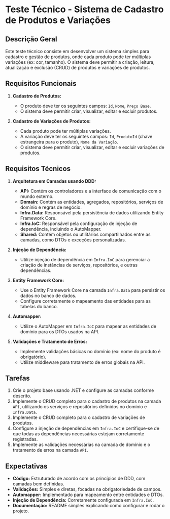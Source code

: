 # Teste Técnico - Sistema de Cadastro de Produtos e Variações

## Descrição Geral
Este teste técnico consiste em desenvolver um sistema simples para cadastro e gestão de produtos, onde cada produto pode ter múltiplas variações (ex: cor, tamanho). O sistema deve permitir a criação, leitura, atualização e exclusão (CRUD) de produtos e variações de produtos.

## Requisitos Funcionais
1. **Cadastro de Produtos:**
   - O produto deve ter os seguintes campos: `Id`, `Nome`, `Preço Base`.
   - O sistema deve permitir criar, visualizar, editar e excluir produtos.

2. **Cadastro de Variações de Produtos:**
   - Cada produto pode ter múltiplas variações.
   - A variação deve ter os seguintes campos: `Id`, `ProdutoId` (chave estrangeira para o produto), `Nome da Variação`.
   - O sistema deve permitir criar, visualizar, editar e excluir variações de produtos.

## Requisitos Técnicos

1. **Arquitetura em Camadas usando DDD:**
   - **API:** Contém os controladores e a interface de comunicação com o mundo externo.
   - **Domain:** Contém as entidades, agregados, repositórios, serviços de domínio e regras de negócio.
   - **Infra.Data:** Responsável pela persistência de dados utilizando Entity Framework Core.
   - **Infra.IoC:** Responsável pela configuração de injeção de dependência, incluindo o AutoMapper.
   - **Shared:** Contém objetos ou utilitários compartilhados entre as camadas, como DTOs e exceções personalizadas.

2. **Injeção de Dependência:**
   - Utilize injeção de dependência em `Infra.IoC` para gerenciar a criação de instâncias de serviços, repositórios, e outras dependências.

3. **Entity Framework Core:**
   - Use o Entity Framework Core na camada `Infra.Data` para persistir os dados no banco de dados.
   - Configure corretamente o mapeamento das entidades para as tabelas do banco.

4. **Automapper:**
   - Utilize o AutoMapper em `Infra.IoC` para mapear as entidades de domínio para os DTOs usados na API.

5. **Validações e Tratamento de Erros:**
   - Implemente validações básicas no domínio (ex: nome do produto é obrigatório).
   - Utilize middleware para tratamento de erros globais na API.

## Tarefas
1. Crie o projeto base usando .NET e configure as camadas conforme descrito.
2. Implemente o CRUD completo para o cadastro de produtos na camada `API`, utilizando os serviços e repositórios definidos no domínio e `Infra.Data`.
3. Implemente o CRUD completo para o cadastro de variações de produtos.
4. Configure a injeção de dependências em `Infra.IoC` e certifique-se de que todas as dependências necessárias estejam corretamente registradas.
5. Implemente as validações necessárias na camada de domínio e o tratamento de erros na camada `API`.

## Expectativas
- **Código:** Estruturado de acordo com os princípios de DDD, com camadas bem definidas.
- **Validações:** Simples e diretas, focadas na obrigatoriedade de campos.
- **Automapper:** Implementado para mapeamento entre entidades e DTOs.
- **Injeção de Dependência:** Corretamente configurada em `Infra.IoC`.
- **Documentação:** README simples explicando como configurar e rodar o projeto.


